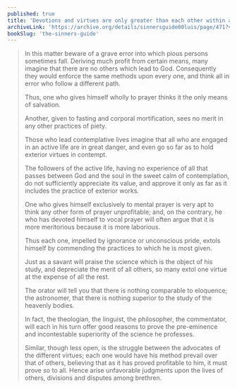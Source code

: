 ```yaml
---
published: true
title: 'Devotions and virtues are only greater than each other within a subject, not objectively'
archiveLink: 'https://archive.org/details/sinnersguide00luis/page/471?view=theater'
bookSlug: 'the-sinners-guide'
---
```


> In this matter beware of a grave error into which pious persons sometimes fall. Deriving much profit from certain means, many imagine that there are no others which lead to God. Consequently they would enforce the same methods upon every one, and think all in error who follow a different path.
> 
> Thus, one who gives himself wholly to prayer thinks it the only means of salvation.
> 
> Another, given to fasting and corporal mortification, sees no merit in any other practices of piety.
> 
> Those who lead contemplative lives imagine that all who are engaged in an active life are in great danger, and even go so far as to hold exterior virtues in contempt.
> 
> The followers of the active life, having no experience of all that passes between God and the soul in the sweet calm of contemplation, do not sufficiently appreciate its value, and approve it only as far as it includes the practice of exterior works.
> 
> One who gives himself exclusively to mental prayer is very apt to think any other form of prayer unprofitable; and, on the contrary, he who has devoted himself to vocal prayer will often argue that it is more meritorious because it is more laborious.
> 
> Thus each one, impelled by ignorance or unconscious pride, extols himself by commending the practices to which he is most given.
> 
> Just as a savant will praise the science which is the object of his study, and depreciate the merit of all others, so many extol one virtue at the expense of all the rest.
> 
> The orator will tell you that there is nothing comparable to eloquence; the astronomer, that there is nothing superior to the study of the heavenly bodies.
> 
> In fact, the theologian, the linguist, the philosopher, the commentator, will each in his turn offer good reasons to prove the pre-eminence and incontestable superiority of the science he professes.
> 
> Similar, though less open, is the struggle between the advocates of the different virtues; each one would have his method prevail over that of others, believing that as it has proved profitable to him, it must prove so to all. Hence arise unfavorable judgments upon the lives of others, divisions and disputes among brethren.
